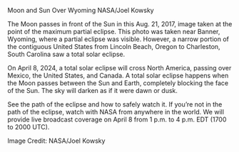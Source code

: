 Moon and Sun Over Wyoming 
 NASA/Joel Kowsky

The Moon passes in front of the Sun in this Aug. 21, 2017, image taken at the point of the maximum partial eclipse. This photo was taken near Banner, Wyoming, where a partial eclipse was visible. However, a narrow portion of the contiguous United States from Lincoln Beach, Oregon to Charleston, South Carolina saw a total solar eclipse.

On April 8, 2024, a total solar eclipse will cross North America, passing over Mexico, the United States, and Canada. A total solar eclipse happens when the Moon passes between the Sun and Earth, completely blocking the face of the Sun. The sky will darken as if it were dawn or dusk.

See the path of the eclipse and how to safely watch it. If you’re not in the path of the eclipse, watch with NASA from anywhere in the world. We will provide live broadcast coverage on April 8 from 1 p.m. to 4 p.m. EDT (1700 to 2000 UTC).

Image Credit: NASA/Joel Kowsky